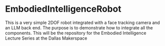 # EmbodiedIntelligenceRobot
This is a very simple 2DOF robot integrated with a face tracking camera and an LLM back end.  The purpose is to demonstrate how to integrate all the components.  This will be the repository for the Embodied Intelligence Lecture Series at the Dallas Makerspace
